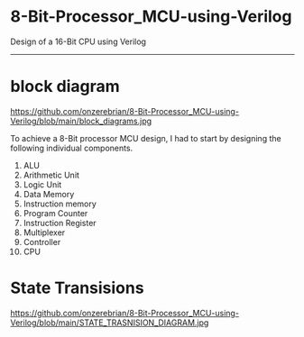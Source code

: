 # 8-Bit-Processor_MCU-using-Verilog
Design of a 16-Bit CPU using Verilog

----

# block diagram
https://github.com/onzerebrian/8-Bit-Processor_MCU-using-Verilog/blob/main/block_diagrams.jpg

To achieve a 8-Bit processor MCU design, I had to start by designing the following individual components.
1. ALU
2. Arithmetic Unit
3. Logic Unit
5. Data Memory
6. Instruction memory
7. Program Counter
8. Instruction Register
9. Multiplexer
10. Controller
11. CPU


# State Transisions
https://github.com/onzerebrian/8-Bit-Processor_MCU-using-Verilog/blob/main/STATE_TRASNISION_DIAGRAM.jpg